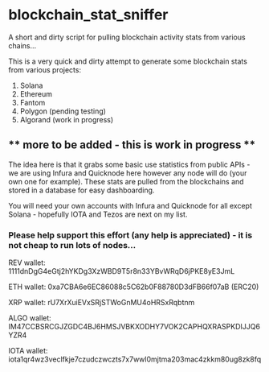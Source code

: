 # blockchain_stat_sniffer
A short and dirty script for pulling blockchain activity stats from various chains...

This is a very quick and dirty attempt to generate some blockchain stats from various projects:

1. Solana
2. Ethereum
3. Fantom
4. Polygon (pending testing)
5. Algorand (work in progress)

## ** more to be added - this is work in progress **

The idea here is that it grabs some basic use statistics from public APIs - we are using Infura and Quicknode here however
any node will do (your own one for example). These stats are pulled from the blockchains and stored in a database for easy
dashboarding.

You will need your own accounts with Infura and Quicknode for all except Solana - hopefully IOTA and Tezos are next on my list.

### Please help support this effort (any help is appreciated) - it is not cheap to run lots of nodes...

REV wallet: 1111dnDgG4eGtj2hYKDg3XzWBD9T5r8n33YBvWRqD6jPKE8yE3JmL

ETH wallet: 0xa7CBA6e6EC86088c5C62b0F88780D3dFB66f07aB (ERC20)

XRP wallet: rU7XrXuiEVxSRjSTWoGnMU4oHRSxRqbtnm

ALGO wallet: IM47CCBSRCGJZGDC4BJ6HMSJVBKXODHY7VOK2CAPHQXRASPKDIJJQ6YZR4

IOTA wallet: iota1qr4wz3veclfkje7czudczwczts7x7wwl0mjtma203mac4zkkm80ug8zk8fq
